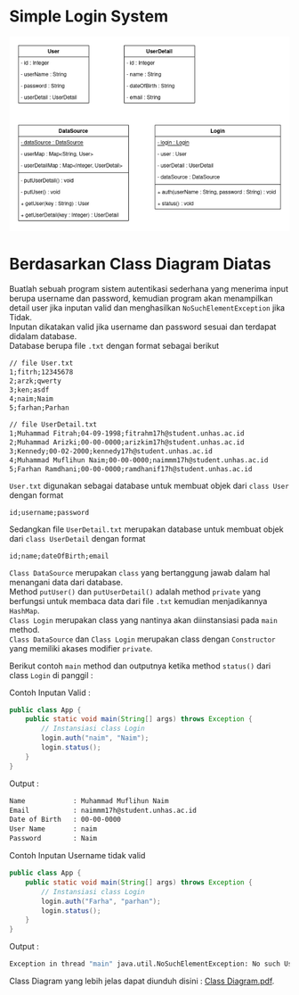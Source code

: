 # Simple Login System

<p align="center">
<img src="assets/login_system.png" alt="Class Diagram" title="Class Diagram">
</p>

# Berdasarkan Class Diagram Diatas
Buatlah sebuah program sistem autentikasi sederhana yang menerima input berupa username dan password, kemudian program akan menampilkan detail user jika inputan valid dan menghasilkan `NoSuchElementException` jika Tidak.   
Inputan dikatakan valid jika username dan password sesuai dan terdapat didalam database.  
Database berupa file `.txt` dengan format sebagai berikut
```
// file User.txt
1;fitrh;12345678
2;arzk;qwerty
3;ken;asdf
4;naim;Naim
5;farhan;Parhan
```
```
// file UserDetail.txt
1;Muhammad Fitrah;04-09-1998;fitrahm17h@student.unhas.ac.id
2;Muhammad Arizki;00-00-0000;arizkim17h@student.unhas.ac.id
3;Kennedy;00-02-2000;kennedy17h@student.unhas.ac.id
4;Muhammad Muflihun Naim;00-00-0000;naimmm17h@student.unhas.ac.id
5;Farhan Ramdhani;00-00-0000;ramdhanif17h@student.unhas.ac.id
```
`User.txt` digunakan sebagai database untuk membuat objek dari `class User` dengan format
```
id;username;password
```
Sedangkan file `UserDetail.txt` merupakan database untuk membuat objek dari `class UserDetail` dengan format
```
id;name;dateOfBirth;email
```
`Class DataSource` merupakan `class` yang bertanggung jawab dalam hal menangani data dari database.  
Method `putUser()` dan `putUserDetail()` adalah method `private` yang berfungsi untuk membaca data dari file `.txt` kemudian menjadikannya `HashMap`.  
`Class Login` merupakan class yang nantinya akan diinstansiasi pada `main` method.  
`Class DataSource` dan `Class Login` merupakan class dengan `Constructor` yang memiliki akases modifier `private`.

Berikut contoh `main` method dan outputnya ketika method `status()` dari class `Login` di panggil :

Contoh Inputan Valid :
```java
public class App {
    public static void main(String[] args) throws Exception {
        // Instansiasi class Login
        login.auth("naim", "Naim");
        login.status();
    }
}
```
Output :
```sh
Name            : Muhammad Muflihun Naim
Email           : naimmm17h@student.unhas.ac.id
Date of Birth   : 00-00-0000
User Name       : naim
Password        : Naim
```
Contoh Inputan Username tidak valid
```java
public class App {
    public static void main(String[] args) throws Exception {
        // Instansiasi class Login
        login.auth("Farha", "parhan");
        login.status();
    }
}
```
Output :
```sh
Exception in thread "main" java.util.NoSuchElementException: No such Username : Farha
```

Class Diagram yang lebih jelas dapat diunduh disini : [Class Diagram.pdf](assets/login_system.pdf).